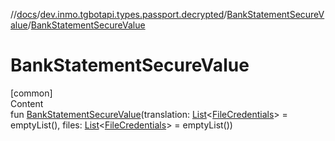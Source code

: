 //[docs](../../../index.md)/[dev.inmo.tgbotapi.types.passport.decrypted](../index.md)/[BankStatementSecureValue](index.md)/[BankStatementSecureValue](-bank-statement-secure-value.md)



# BankStatementSecureValue  
[common]  
Content  
fun [BankStatementSecureValue](-bank-statement-secure-value.md)(translation: [List](https://kotlinlang.org/api/latest/jvm/stdlib/kotlin.collections/-list/index.html)<[FileCredentials](../../dev.inmo.tgbotapi.types.passport.credentials/-file-credentials/index.md)> = emptyList(), files: [List](https://kotlinlang.org/api/latest/jvm/stdlib/kotlin.collections/-list/index.html)<[FileCredentials](../../dev.inmo.tgbotapi.types.passport.credentials/-file-credentials/index.md)> = emptyList())  



